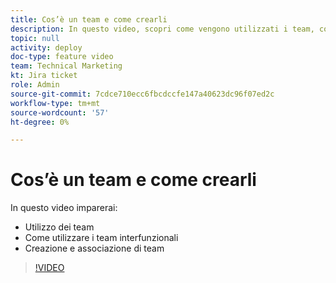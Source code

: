 ```yaml
---
title: Cos’è un team e come crearli
description: In questo video, scopri come vengono utilizzati i team, come utilizzare i team interfunzionali e come creare i team.
topic: null
activity: deploy
doc-type: feature video
team: Technical Marketing
kt: Jira ticket
role: Admin
source-git-commit: 7cdce710ecc6fbcdccfe147a40623dc96f07ed2c
workflow-type: tm+mt
source-wordcount: '57'
ht-degree: 0%

---
```


# Cos’è un team e come crearli

In questo video imparerai:

* Utilizzo dei team
* Come utilizzare i team interfunzionali
* Creazione e associazione di team

>[!VIDEO](https://video.tv.adobe.com/v/335071/?quality=12)
